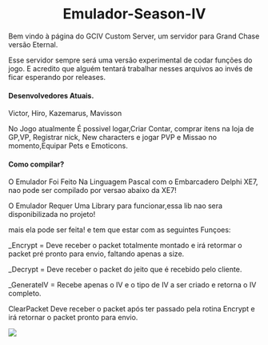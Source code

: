 <Div Align="Center"><h1>Emulador-Season-IV</h1></Div>

Bem vindo à página do GCIV Custom Server, um servidor para Grand Chase versão Eternal.

Esse servidor sempre será uma versão experimental de codar funções do jogo. E acredito que alguém tentará trabalhar nesses arquivos ao invés de ficar esperando por releases.

<h4>Desenvolvedores Atuais.</h4>
Victor, Hiro, Kazemarus, Mavisson

No Jogo atualmente É possivel logar,Criar Contar, comprar itens na loja de GP,VP, Registrar nick, New characters e jogar PVP e Missao no momento,Equipar Pets e Emoticons.

<h4>Como compilar?</h4>
O Emulador Foi Feito Na Linguagem Pascal com o Embarcadero Delphi XE7, nao pode ser compilado por versao abaixo da XE7!

O Emulador Requer Uma Library para funcionar,essa lib nao sera disponibilizada no projeto!

mais ela pode ser feita! e tem que estar com as seguintes Funçoes:

<p>_Encrypt = Deve receber o packet totalmente montado e irá retormar o packet pré pronto para envio, faltando apenas a size.</p>
<p>_Decrypt = Deve receber o packet do jeito que é recebido pelo cliente.</p>
<p>_GenerateIV = Recebe apenas o IV e o tipo de IV a ser criado e retorna o IV completo.</p>
<p>ClearPacket Deve receber o packet após ter passado pela rotina Encrypt e irá retornar o packet pronto para envio.</p>


<img src=http://i.imgur.com/SknoQLu.jpg>
<h1>
